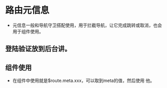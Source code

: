 # 路由元信息

+ 元信息一般和导航守卫搭配使用，用于拦截导航，让它完成跳转或取消，也会用于组件使用。

## 登陆验证放到后台讲。

## 组件使用
+ 在组件中使用就是$route.meta.xxx，可以取到meta的值，然后使用 他。